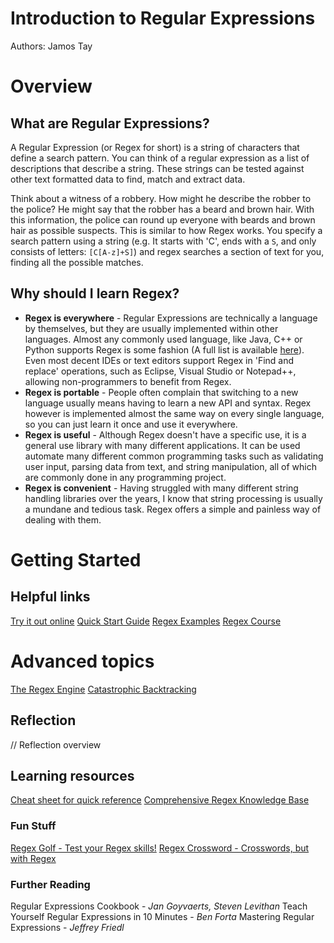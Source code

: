 # Introduction to Regular Expressions

Authors: Jamos Tay

# Overview

## What are Regular Expressions?

A Regular Expression (or Regex for short) is a string of characters that define a search pattern. You can think of a regular expression as a list of descriptions that describe a string. These strings can be tested against other text formatted data to find, match and extract data.

Think about a witness of a robbery. How might he describe the robber to the police? He might say that the robber has a beard and brown hair. With this information, the police can round up everyone with beards and brown hair as possible suspects. This is similar to how Regex works. You specify a search pattern using a string (e.g. It starts with 'C', ends with a `S`, and only consists of letters: `[C[A-z]+S]`) and regex searches a section of text for you, finding all the possible matches.

## Why should I learn Regex?

* **Regex is everywhere** - Regular Expressions are technically a language by themselves, but they are usually implemented within other languages. Almost any commonly used language, like Java, C++ or Python supports Regex is some fashion (A full list is available [here](http://www.regular-expressions.info/tools.html)). Even most decent IDEs or text editors support Regex in 'Find and replace' operations, such as Eclipse, Visual Studio or Notepad++, allowing non-programmers to benefit from Regex.
* **Regex is portable** - People often complain that switching to a new language usually means having to learn a new API and syntax. Regex however is implemented almost the same way on every single language, so you can just learn it once and use it everywhere.
* **Regex is useful** - Although Regex doesn't have a specific use, it is a general use library with many different applications. It can be used automate many different common programming tasks such as validating user input, parsing data from text, and string manipulation, all of which are commonly done in any programming project.
* **Regex is convenient** - Having struggled with many different string handling libraries over the years, I know that string processing is usually a mundane and tedious task. Regex offers a simple and painless way of dealing with them.


# Getting Started

## Helpful links

[Try it out online](https://regex101.com/)
[Quick Start Guide](http://www.regular-expressions.info/quickstart.html)
[Regex Examples](http://www.regular-expressions.info/examples.html)
[Regex Course](https://regexone.com/)

# Advanced topics

[The Regex Engine](http://www.regular-expressions.info/engine.html)
[Catastrophic Backtracking](http://www.regular-expressions.info/catastrophic.html)

## Reflection

// Reflection overview

## Learning resources

[Cheat sheet for quick reference](https://www.cheatography.com/davechild/cheat-sheets/regular-expressions/pdf/)
[Comprehensive Regex Knowledge Base](http://www.regular-expressions.info/)

### Fun Stuff
[Regex Golf - Test your Regex skills!](https://alf.nu/RegexGolf)
[Regex Crossword - Crosswords, but with Regex](https://regexcrossword.com/)

### Further Reading
Regular Expressions Cookbook - *Jan Goyvaerts, Steven Levithan*
Teach Yourself Regular Expressions in 10 Minutes - *Ben Forta*
Mastering Regular Expressions - *Jeffrey Friedl*
